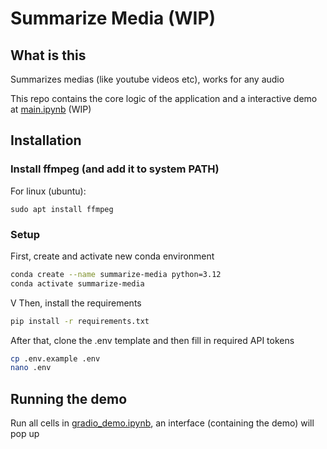 # Summarize Media (WIP)

## What is this

Summarizes medias (like youtube videos etc), works for any audio

This repo contains the core logic of the application and a interactive demo at [main.ipynb](main.ipynb) (WIP)

## Installation

### Install ffmpeg (and add it to system PATH)

For linux (ubuntu):

```
sudo apt install ffmpeg
```

### Setup

First, create and activate new conda environment

```bash
conda create --name summarize-media python=3.12
conda activate summarize-media
```
V
Then, install the requirements

```bash
pip install -r requirements.txt
```

After that, clone the .env template and then fill in required API tokens

```bash
cp .env.example .env
nano .env
```

## Running the demo

Run all cells in [gradio_demo.ipynb](gradio_demo.ipynb), an interface (containing the demo) will pop up
